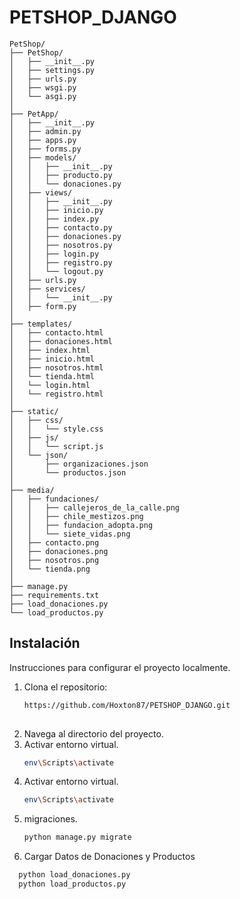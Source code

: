 # PETSHOP_DJANGO

```
PetShop/
├── PetShop/
│   ├── __init__.py
│   ├── settings.py
│   ├── urls.py
│   ├── wsgi.py
│   └── asgi.py
│
├── PetApp/
│   ├── __init__.py
│   ├── admin.py
│   ├── apps.py
│   ├── forms.py
│   ├── models/
│   │   ├── __init__.py
│   │   ├── producto.py
│   │   └── donaciones.py
│   ├── views/
│   │   ├── __init__.py
│   │   ├── inicio.py
│   │   ├── index.py
│   │   ├── contacto.py
│   │   ├── donaciones.py
│   │   ├── nosotros.py
│   │   ├── login.py
│   │   ├── registro.py
│   │   └── logout.py
│   ├── urls.py
│   ├── services/
│   │   └── __init__.py
│   ├── form.py
│
├── templates/
│   ├── contacto.html
│   ├── donaciones.html
│   ├── index.html
│   ├── inicio.html
│   ├── nosotros.html
│   └── tienda.html
│   └── login.html
│   └── registro.html
│
├── static/
│   ├── css/
│   │   └── style.css
│   ├── js/
│   │   └── script.js
│   └── json/
│       ├── organizaciones.json
│       └── productos.json
│
├── media/
│   ├── fundaciones/
│   │   ├── callejeros_de_la_calle.png
│   │   ├── chile_mestizos.png
│   │   ├── fundacion_adopta.png
│   │   └── siete_vidas.png
│   ├── contacto.png
│   ├── donaciones.png
│   ├── nosotros.png
│   └── tienda.png
│
├── manage.py
├── requirements.txt
├── load_donaciones.py
└── load_productos.py
```

## Instalación

Instrucciones para configurar el proyecto localmente.

1. Clona el repositorio:
   ```bash
   https://github.com/Hoxton87/PETSHOP_DJANGO.git
  

2. Navega al directorio del proyecto.
3. Activar entorno virtual.
   ```bash
   env\Scripts\activate
4. Activar entorno virtual.
   ```bash
   env\Scripts\activate
   
5. migraciones.
   ```bash
   python manage.py migrate
6. Cargar Datos de Donaciones y Productos
 ```bash
   python load_donaciones.py
   python load_productos.py




